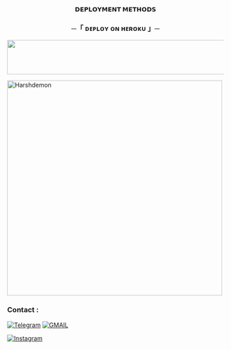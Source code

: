 

<p align="center">
<b>𝗗𝗘𝗣𝗟𝗢𝗬𝗠𝗘𝗡𝗧 𝗠𝗘𝗧𝗛𝗢𝗗𝗦</b>
</p>

<h3 align="center">
    ─「 ᴅᴇᴩʟᴏʏ ᴏɴ ʜᴇʀᴏᴋᴜ 」─
</h3>

<p align="center"><a href="https://dashboard.heroku.com/new?template=https://github.com/NotyourHash/HARSHUXD-music"> <img src="https://img.shields.io/badge/Deploy%20On%20Heroku-purple?style=for-the-badge&logo=heroku" width="520" height="80"/></a></p>

<p><img width="500" align="center" src="https://github-readme-stats.vercel.app/api/top-langs?username=Harshdemon&show_icons=true&locale=en&layout=compact" alt="Harshdemon" /></p>


### Contact :
<a href="https://t.me/Harshu_XD1"><img title="Telegram" src="https://img.shields.io/badge/Telegram-%23000000.svg?&style=for-the-badge&logo=telegram&logoColor=61DAFB"></a>
<a href="https://mail.google.com/mail/?view=cm&fs=1&to=xdharsh99@gmail.com"><img title="GMAIL" src="https://img.shields.io/badge/Gmail-D14836?style=for-the-badge&logo=gmail&logoColor=white"></a>

<a href="https://instagram.com/lonely_harsh_"><img title="Instagram" src="https://img.shields.io/badge/instagram-%23E4405F.svg?&style=for-the-badge&logo=instagram&logoColor=white"></a>
